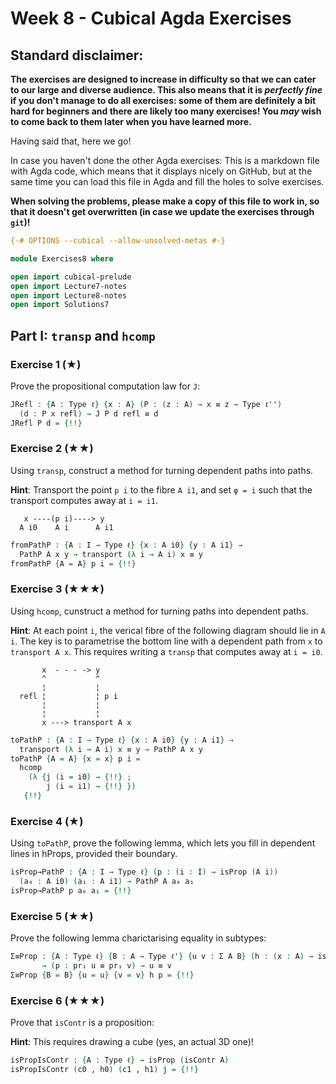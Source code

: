 # Week 8 - Cubical Agda Exercises

## Standard disclaimer:

**The exercises are designed to increase in difficulty so that we can cater to
our large and diverse audience. This also means that it is *perfectly fine* if
you don't manage to do all exercises: some of them are definitely a bit hard for
beginners and there are likely too many exercises! You *may* wish to come back
to them later when you have learned more.**

Having said that, here we go!

In case you haven't done the other Agda exercises:
This is a markdown file with Agda code, which means that it displays nicely on
GitHub, but at the same time you can load this file in Agda and fill the holes
to solve exercises.

**When solving the problems,
please make a copy of this file to work in, so that it doesn't get overwritten
(in case we update the exercises through `git`)!**


```agda
{-# OPTIONS --cubical --allow-unsolved-metas #-}

module Exercises8 where

open import cubical-prelude
open import Lecture7-notes
open import Lecture8-notes
open import Solutions7
```

## Part I: `transp` and `hcomp`

### Exercise 1 (★)

Prove the propositional computation law for `J`:

```agda
JRefl : {A : Type ℓ} {x : A} (P : (z : A) → x ≡ z → Type ℓ'')
  (d : P x refl) → J P d refl ≡ d
JRefl P d = {!!}
```

### Exercise 2 (★★)

Using `transp`, construct a method for turning dependent paths into paths.

**Hint**:
Transport the point `p i` to the fibre `A i1`, and set `φ = i` such that the
transport computes away at `i = i1`.
```text
   x ----(p i)----> y
  A i0    A i      A i1
```

```agda
fromPathP : {A : I → Type ℓ} {x : A i0} {y : A i1} →
  PathP A x y → transport (λ i → A i) x ≡ y
fromPathP {A = A} p i = {!!}
```

### Exercise 3 (★★★)

Using `hcomp`, cunstruct a method for turning paths into dependent paths.

**Hint**:
At each point `i`, the verical fibre of the following diagram should lie in
`A i`. The key is to parametrise the bottom line with a dependent path from `x`
to `transport A x`. This requires writing a `transp` that computes away at
`i = i0`.

```text
       x  - - - -> y
       ^           ^
       ¦           ¦
  refl ¦           ¦ p i
       ¦           ¦
       ¦           ¦
       x ---> transport A x
```


```agda
toPathP : {A : I → Type ℓ} {x : A i0} {y : A i1} →
  transport (λ i → A i) x ≡ y → PathP A x y
toPathP {A = A} {x = x} p i =
  hcomp
    (λ {j (i = i0) → {!!} ;
        j (i = i1) → {!!} })
   {!!}
```

### Exercise 4 (★)

Using `toPathP`, prove the following lemma, which lets you fill in dependent
lines in hProps, provided their boundary.

```agda
isProp→PathP : {A : I → Type ℓ} (p : (i : I) → isProp (A i))
  (a₀ : A i0) (a₁ : A i1) → PathP A a₀ a₁
isProp→PathP p a₀ a₁ = {!!}
```

### Exercise 5 (★★)

Prove the following lemma charictarising equality in subtypes:

```agda
Σ≡Prop : {A : Type ℓ} {B : A → Type ℓ'} {u v : Σ A B} (h : (x : A) → isProp (B x))
       → (p : pr₁ u ≡ pr₁ v) → u ≡ v
Σ≡Prop {B = B} {u = u} {v = v} h p = {!!}
```

### Exercise 6 (★★★)

Prove that `isContr` is a proposition:

**Hint**:
This requires drawing a cube (yes, an actual 3D one)!

```agda
isPropIsContr : {A : Type ℓ} → isProp (isContr A)
isPropIsContr (c0 , h0) (c1 , h1) j = {!!} 
```
